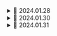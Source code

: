 <details>
<summary>📅 2024.01.28</summary>

<h1>Folder 구조 만들기</h1>

<h2>FRONT</h2>

**FRONT 폴더에서 해야함!!**

- Vite을 이용한 리액트 생성
  - `cd FE`
  - `npm init vite`
    - project name : `shoppingmall`
    - select a framework : `React`
    - select a variant : `Javascript`
  - `npm install` (node_modules 설치 확인)
  - `npm run dev` (port에서 웹 확인)

```
└─src
    ├─assets
    ├─components
    │   ├─NotAuthRoutes.jsx
    │   └─ProtectedRoutes.jsx
    ├─hooks
    ├─layout
    │   ├─Footer
    │   │   └─index.jsx
    │   └─NavBar
    │       ├─Sections
    │       │   └─NavItem.jsx
    │       └─index.jsx
    ├─pages
    │   ├─LandingPage
    │   │   └─index.jsx
    │   ├─LoginPage
    │   │   └─index.jsx
    │   └─RegisterPage
    │       └─index.jsx
    ├─store
    │   ├─index.js
    │   ├─thunkFunction.js
    │   └─userSlice.js
    └─utils
        └─axios.js
```

<h1>Vite ESlint 설정하기</h1>

`npm install -D vite-plugin-eslint eslint eslint-config-react-app`

- eslint plugin 적용하기
- `vite.config.js`

  - `import eslint from 'vite-plugin-eslint'`
  - `plugins: [react(), eslint()],` : `eslint()` 추가

- ## src/.eslintrc 파일 추가
  ```
  {
      "extends" : [
          "react-app"
      ]
  }
  ```

<h1>Tailwind CSS</h1>

- VSCode 확장프로그램 -> Tailwind CSS IntelliSense 설치

<h2>Tailwind</h2>

- HTML 안에서 CSS 스타일을 만들 수 있게 해주는 CSS 프레임 워크

- Tailwind CSS는 부트스트랩과 비슷하게 m-1, flex 와 같이 미리 세팅된 Utility Class 를 활용하는 방식으로 HTML 에서 스타일이 가능하다.
  - 빠른 스타일링 작업이 가능
  - class 혹은 id 명을 작성하기 위한 고생을 하지 않아도된다.
  - Utilty Class가 익숙해지는 시간이 필요할 수 있지만 IntelliSense 플러그인이 제공돼서 금방 익숙해진다.

https://tailwindcss.com/ 꼭 들어가서 확인하길 바란다..!

https://github.com/JEONGSUJONG/readme-main/assets/142254876/c379482f-b15d-4b12-a98d-16b5ffd8fcce .GIF

<h2>TailwindCSS 설정하기</h2>

https://tailwindcss.com/docs/guides/vite

- `npm install -D postcss autoprefixer tailwind` 혹은 `npm install tailwindcss --save-dev` 나는 전자의 방법이 안돼서 후자로 하니까 된다..!
- `npx tailwindcss init -p`

  - postcss.config.js , tailwind.config.js 파일 설치 확인!

- tailwind.config.js

```javascript
content: [
    "./index.html",
    "./src/**/*.{js,ts,jsx,tsx}",
],
```

- index.css

```css
@tailwind base;
@tailwind components;
@tailwind utilities;
```

Tailwind 준비 끝

```jsx
import "./App.css";
function App() {
  return (
    <div className="App">
      <h1 className="text-3xl font-bold underline">
        Hello World!
      </h1>
    </div>
  );
}
export default App;
```
- test해서 확인하길 바람

<img alt="image" src="https://github.com/JEONGSUJONG/readme-main/assets/142254876/0dc38be4-e4fa-4c69-895b-86313ddcf842">

<h1>React Router Dom</h1>

- React Router DOM 을 사용하면 웹 앱에서 동적 라우팅을 구현할 수 있습니다. 라우팅이 실행 중인 웹 외부의 구성에서 처리되는 기존 라우팅 아키텍쳐와 달리 React Router DOM은 웹 및 플랫폼의 요구 사항에 따라 컴포넌트 기반 라이팅을 용이하게 한다.

<h2>Single Page Application</h2>

- React는 SPA 이기 때문에 하나의 index.html 탬플릿 파일을 가지고 있다. 하나의 템플릿에 자바스크립트를 이용해서 다른 컴포넌트를 이 index.html 템플릿에 넣으므로 페이지를 변경해주게 된다.
- 이 때 React Router DOM 라이브러리가 새 컴포넌트로 라우팅/탐색을 하고 렌더링 하는데 도움이 된다.

<img alt="image" src="https://github.com/JEONGSUJONG/readme-main/assets/142254876/dffa9a45-a2a7-44f7-85d5-f6556c9bc840">

<h2>React Router 설정하기</h2>

- 앱 어디서나 React Router를 사용할 수 있도록 하기 위해 src 폴더에서 index.js 파일에 React-Router-DOM에 있는 BrowserRouter를 가져와 루트 구성 요소를 래핑한다.

<h3>BrowserRouter로 루트 컴포넌트 감싸기</h3>

```jsx
ReactDOM.render (
    <React.StrictMode>
        <App />
    </React.StrictMode>
    document.getElementById('root')
);
```

```jsx
import { BrowserRouter } from 'react-router-dom';

ReactDOM.render (
    <BrowserRouter>
        <App />
    </BrowserRouter>
    document.getElementById('root')
);
```

<h4>중첩 라우팅</h4>

- 복잡한 레이아웃 코드를 어지럽히지 않고 url 세그먼트에 연결시킬 수 있다.

```jsx
<BrowserRouter>
    <Routes>
        <Route path="/" element={ <App /> }>
        { /* App 컴포넌트에 Header Footer를 Layout */ }
            <Route index element={ <Home /> }>
            { /* "/" 경로의 Home 컴포넌트 */ }
            <Route path="teams" element={ <Teams /> }>
            { /* "/teams" 경로의 Teams 컴포넌트 */ }
                <Route index element={ <LeagueStanding /> }>
                { /* "/teams" 경로의 LeagueStainding 컴포넌트 */ }
                <Route path=":teamId" element={ <Team /> }>
                <Route path="new" element={ <NewTeamForm /> }>
            </Route>
        </Route>
    </Routes>
</BrowserRouter>
```


<h4>Outlet</h4>

- 자식 경로 요소를 렌더링하려면 부모 경로 요소에 `<Outlet />`을 사용해야 한다.
- 하위 경로가 렌더링될 때 중첩된 UI가 표시될 수 있다 (Header, Footer)

```jsx
function App() {
    return (
        <div>
            <h1>Welcome to the app</h1>
            <nav>
                <Link to="/">Home</Link>
                <Link to="/teams">Teams</Link>
            </nav>
            <div className="content">
                <Outlet />
            </div>
        </div>
    )
}
```


<h3>여러 컴포넌트 생성 및 라우트 정의</h3>

```jsx
function App() {
    return (
        <div className="App">
            <Routes>
                <Route path="/" element={ <Home /> } />
                <Route path="/about" element={ <About /> } />
                <Route path="/contact" element={ <Contact /> } />
            </Routes>
        </div>
    )
}
```

- Routes : 앱에서 생성될 모든 개별 경로에 대한 컨테이너/상위 영역
    - Route로 생성된 자식 컴포넌트 중 매칭되는 첫번째 Route를 렌더링

- Route : 단일 경로를 만드는 데 사용
    - `path` : 원하는 컴포넌트의 url 지정
    - `element` : 경로에 맞게 렌더링 되어야 하는 컴포넌트 지정

<h3>Link</h3>

```jsx
import { Link } from "react-router-dom";

function Home() {
    return (
        <div>
            <h1>HomePage</h1>
            <Link to="about">Showing About Page</Link>
            <Link to="contact">Showing Contact Page</Link>
        </div>
    )
}

export default Home;
```

- Link 구성 요소는 HTML의 앵커 요소(`<a />`)와 유사
    - to 경로는 사용자를 데려가는 경로로 지정
- 앱 구성 요소에 나열된 경로 이름을 생성했기 때문에 링크를 클릭하면 경로를 살펴보고 해당 경로 이름으로 구성 요소를 렌더링


<h1>React Router Dom 적용하기</h1>

- `npm install react-router-dom`

- main.jsx

```jsx
ReactDOM.createRoot(document.getElementById("root")).render(
  <BrowserRouter>
    <App />
  </BrowserRouter>
);
```

- App.jsx

```jsx
function Layout() {
  return (
    <div>
      <Navbar />
      <main>
        <Outlet />
      </main>
      <Footer />
    </div>
  );
}

function App() {
  return (
    <Routes>
      <Route path="/" element={<Layout />}>
        <Route index element={<LadingPage />} />
        <Route path="/login" element={<LoginPage />} />
        <Route path="/register" element={<RegisterPage />} />
      </Route>
    </Routes>
  );
}
```

</details>

<details>
<summary>📅 2024.01.30</summary>

<h1>Tailwind 적용하기</h1>

- App.jsx
```jsx
function Layout() {
  return (
    <div className="flex flex-col h-screen justify-between">
      <Navbar />
      <main className="mb-auto w-10/12 max-w-4xl mx-auto">
        <Outlet />
      </main>
      <Footer />
    </div>
  );
}
```

- 부모 `div` 에서 `flex` 로 설정하여 자식 요소들이 `flex` 아이템이 되게 설정한다.
- `flex-col` : flex 방향을 세로로 설정한다. 자식 요소(`Navbar`, `main`, `Footer`) 역시 세로로 쌓이게 된다.
- `h-screen` : flex 컨테이너의 높이를 화면 높이의 100%로 설정한다. flex 컨테이너가 화면 전체 높이를 차지한다.
- `justyfy-between` : 주 축을 따라 콘텐츠를 정렬한다. (이 경우에는 세로) , `Navbar` 를 화면 상단, `Footer` 를 화면 하단에 위치시켜 그 사이에 공간을 만든다.

- `md-auto` : `main` 요소의 하단 마진을 자동으로 설정한다. 이로써 `Navbar` 와 `Footer` 사이에서 가능한한 많은 공간을 차지하며 `Footer` 를 화면 하단으로 밀어낸다.
- `w-10/12` : `main` 요소의 너비를 부모 컨테이너의 약 83%로 너비를 차지한다.
- `max-w-4xl` : `main` 요소의 최대 너비 (`max-w`) 를 사전 정의된 값으로 설정
- `max-auto` : 좌우 마진을 자동으로 설정한다.


<h1>React-icons</h1>

https://react-icons.github.io/react-icons/

`npm install react-icons`

- Footer/index.jsx
```jsx
import React from "react";
import { AiOutlineSmile } from "react-icons/ai";
const Footer = () => {
  return (
    <div className="flex h-20 text-lg items-center justify-center bg-gray-800 text-white">
      All rights reserved. <AiOutlineSmile />
    </div>
  );
};
export default Footer;
```

<h1>Redux 사용하기</h1>

`npm install @reduxjs/toolkit react-redux`

- store/userSlice.js
```javascript
const initialState = {
    userData: {
        id: '',
        email: '',
        name: '',
        role: 0,
        image: '',
    },
    isAuth: false,
    isLoading: false,
    error: ''
};
```

- `initalState` 는 슬라이스 초기 상태를 정의한다.
- 사용자 데이터, 인증 상태, 로딩 여부, 오류 메시지를 포함한다.

```javascript
const userSlice = createSlice({
    name: 'user',         // 슬라이스의 이름
    initialState,         // 초기 상태
    reducers: {},         // 리듀서 액션 생성자 함수들이 정의되는 곳
    extraReducers: (builder) => {}  // 비동기 액션에 대한 추가 리듀서
});

export default userSlice.reducer;
```
- `createSlice` 함수는 슬라이스 객체를 생성한다.
  - `reducers` : 리듀서 함수를 정의할 수 있다. 리듀서는 액션이 발생했을 경우 상태를 어떻게 변경할지를 정의한다.
  - `extraReducers` : Redux Toolkit에서 비동기 액션에 대한 추가적인 리듀서를 정의할 수 있는 부분이다.

- 이 슬라이스는 Redux 스토어에 통합되고, 액션 및 리듀서 함수를 추가하여 상태를 업데이트하고 관리할 수 있다.


<h2>Redux store 생성하기</h2>
- store/index.js
  
```javascript
import { configureStore } from "@reduxjs/toolkit";
import userReducer from "./userSlice";

export const store = configureStore({
    reducer: {
        user: userReducer
    }
})
```

- Redux 스토어는 `configureStore` 함수를 사용하여 생성한다.
- `reducer` 속성에는 애플리케이션에 사용할 리듀서들을 등록한다.
  - 여기서는 `userReducer` 를 `user` 슬라이스에 등록


<h2>Provider 감싸기</h2>

- main.jsx

```jsx
ReactDOM.createRoot(document.getElementById("root")).render(
  <BrowserRouter>
    <Provider store={store}>
      <App />
    </Provider>
  </BrowserRouter>
);
```

- `Provider` 컴포넌트는 React 애플리케이션에 Redux 스토어를 제공한다.
- `store` prop에는 위에서 생성한 Redux 스토어가 전달된다.
- 이렇게 함으로써 애플리케이션 내의 모든 컴포넌트가 Redux 스토어의 상태에 접근하고 업데이트할 수 있게 된다.


- Redux 스토어에 정의된 상태와 리듀서를 사용하여 컴포넌트들이 상태를 공유하고 업데이트할 수 있다.


</details>

<details>
<summary>📅 2024.01.31</summary>

serializableCheck

- serialize : object 값을 string 값으로 변환 (JSON.stringify)
- deserialize : string 값을 object 값으로 변환 (JSON.parse)

action에 직렬화(serialize)가 불가능한 값 (non-serializable value)을 전달되면 에러가 나온다..!

- action이 디스패치하게 될 때 serialize 한 function이 들어가 있어서 에러가 나옴.
  - redux persist를 사용할 때 이러한 에러를 안보이게 하려면 serializableChekc를 false 하면 에러가 안나옴.


https://chromewebstore.google.com/detail/redux-devtools/lmhkpmbekcpmknklioeibfkpmmfibljd?hl=ko

![image](https://github.com/JEONGSUJONG/readme-main/assets/142254876/e702770c-dc83-4ec0-945e-6d146491d95c)

</details>